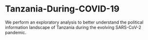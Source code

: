 # Tanzania-During-COVID-19
We perform an exploratory analysis to better understand the political information landscape of Tanzania during the evolving SARS-CoV-2 pandemic. 
